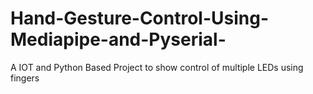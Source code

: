 # Hand-Gesture-Control-Using-Mediapipe-and-Pyserial-
A IOT and Python Based Project to show control of multiple LEDs using fingers
